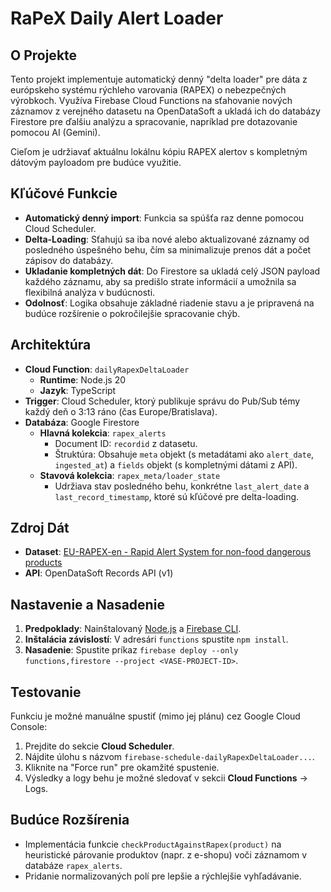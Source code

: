 # RaPeX Daily Alert Loader

## O Projekte

Tento projekt implementuje automatický denný "delta loader" pre dáta z európskeho systému rýchleho varovania (RAPEX) o nebezpečných výrobkoch. Využíva Firebase Cloud Functions na sťahovanie nových záznamov z verejného datasetu na OpenDataSoft a ukladá ich do databázy Firestore pre ďalšiu analýzu a spracovanie, napríklad pre dotazovanie pomocou AI (Gemini).

Cieľom je udržiavať aktuálnu lokálnu kópiu RAPEX alertov s kompletným dátovým payloadom pre budúce využitie.

## Kľúčové Funkcie

- **Automatický denný import**: Funkcia sa spúšťa raz denne pomocou Cloud Scheduler.
- **Delta-Loading**: Sťahujú sa iba nové alebo aktualizované záznamy od posledného úspešného behu, čím sa minimalizuje prenos dát a počet zápisov do databázy.
- **Ukladanie kompletných dát**: Do Firestore sa ukladá celý JSON payload každého záznamu, aby sa predišlo strate informácií a umožnila sa flexibilná analýza v budúcnosti.
- **Odolnosť**: Logika obsahuje základné riadenie stavu a je pripravená na budúce rozšírenie o pokročilejšie spracovanie chýb.

## Architektúra

- **Cloud Function**: `dailyRapexDeltaLoader`
  - **Runtime**: Node.js 20
  - **Jazyk**: TypeScript
- **Trigger**: Cloud Scheduler, ktorý publikuje správu do Pub/Sub témy každý deň o 3:13 ráno (čas Europe/Bratislava).
- **Databáza**: Google Firestore
  - **Hlavná kolekcia**: `rapex_alerts`
    - Document ID: `recordid` z datasetu.
    - Štruktúra: Obsahuje `meta` objekt (s metadátami ako `alert_date`, `ingested_at`) a `fields` objekt (s kompletnými dátami z API).
  - **Stavová kolekcia**: `rapex_meta/loader_state`
    - Udržiava stav posledného behu, konkrétne `last_alert_date` a `last_record_timestamp`, ktoré sú kľúčové pre delta-loading.

## Zdroj Dát

- **Dataset**: [EU-RAPEX-en - Rapid Alert System for non-food dangerous products](https://public.opendatasoft.com/explore/dataset/healthref-europe-rapex-en/)
- **API**: OpenDataSoft Records API (v1)

## Nastavenie a Nasadenie

1.  **Predpoklady**: Nainštalovaný [Node.js](https://nodejs.org/) a [Firebase CLI](https://firebase.google.com/docs/cli).
2.  **Inštalácia závislostí**: V adresári `functions` spustite `npm install`.
3.  **Nasadenie**: Spustite príkaz `firebase deploy --only functions,firestore --project <VASE-PROJECT-ID>`.

## Testovanie

Funkciu je možné manuálne spustiť (mimo jej plánu) cez Google Cloud Console:
1.  Prejdite do sekcie **Cloud Scheduler**.
2.  Nájdite úlohu s názvom `firebase-schedule-dailyRapexDeltaLoader...`.
3.  Kliknite na "Force run" pre okamžité spustenie.
4.  Výsledky a logy behu je možné sledovať v sekcii **Cloud Functions** -> Logs.

## Budúce Rozšírenia

- Implementácia funkcie `checkProductAgainstRapex(product)` na heuristické párovanie produktov (napr. z e-shopu) voči záznamom v databáze `rapex_alerts`.
- Pridanie normalizovaných polí pre lepšie a rýchlejšie vyhľadávanie.
